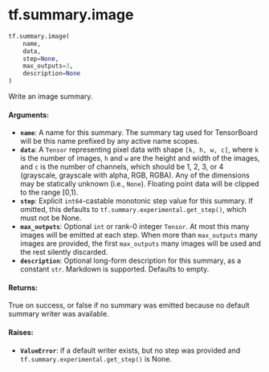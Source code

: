 <div itemscope itemtype="http://developers.google.com/ReferenceObject">
<meta itemprop="name" content="tf.summary.image" />
<meta itemprop="path" content="Stable" />
</div>

# tf.summary.image

``` python
tf.summary.image(
    name,
    data,
    step=None,
    max_outputs=3,
    description=None
)
```

Write an image summary.

#### Arguments:

* <b>`name`</b>: A name for this summary. The summary tag used for TensorBoard will
    be this name prefixed by any active name scopes.
* <b>`data`</b>: A `Tensor` representing pixel data with shape `[k, h, w, c]`,
    where `k` is the number of images, `h` and `w` are the height and
    width of the images, and `c` is the number of channels, which
    should be 1, 2, 3, or 4 (grayscale, grayscale with alpha, RGB, RGBA).
    Any of the dimensions may be statically unknown (i.e., `None`).
    Floating point data will be clipped to the range [0,1).
* <b>`step`</b>: Explicit `int64`-castable monotonic step value for this summary. If
    omitted, this defaults to `tf.summary.experimental.get_step()`, which must
    not be None.
* <b>`max_outputs`</b>: Optional `int` or rank-0 integer `Tensor`. At most this
    many images will be emitted at each step. When more than
    `max_outputs` many images are provided, the first `max_outputs` many
    images will be used and the rest silently discarded.
* <b>`description`</b>: Optional long-form description for this summary, as a
    constant `str`. Markdown is supported. Defaults to empty.


#### Returns:

True on success, or false if no summary was emitted because no default
summary writer was available.


#### Raises:

* <b>`ValueError`</b>: if a default writer exists, but no step was provided and
    `tf.summary.experimental.get_step()` is None.